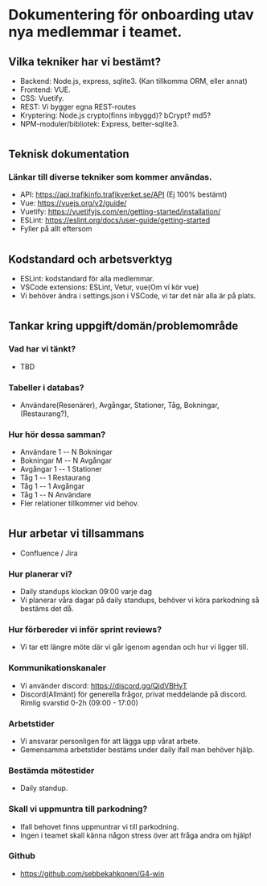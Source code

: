 # Dokumentering för onboarding utav nya medlemmar i teamet.

## Vilka tekniker har vi bestämt?
- Backend: Node.js, express, sqlite3. (Kan tillkomma ORM, eller annat)
- Frontend: VUE.
- CSS: Vuetify.
- REST: Vi bygger egna REST-routes
- Kryptering: Node.js crypto(finns inbyggd)? bCrypt? md5? 
- NPM-moduler/bibliotek: Express, better-sqlite3.

#
## Teknisk dokumentation
### Länkar till diverse tekniker som kommer användas.
- API: https://api.trafikinfo.trafikverket.se/API (Ej 100% bestämt)
- Vue: https://vuejs.org/v2/guide/
- Vuetify: https://vuetifyjs.com/en/getting-started/installation/
- ESLint: https://eslint.org/docs/user-guide/getting-started
- Fyller på allt eftersom

# 
## Kodstandard och arbetsverktyg
- ESLint: kodstandard för alla medlemmar.
- VSCode extensions: ESLint, Vetur, vue(Om vi kör vue)
- Vi behöver ändra i settings.json i VSCode, vi tar det när alla är på plats.

#
## Tankar kring uppgift/domän/problemområde
### Vad har vi tänkt?
- TBD
### Tabeller i databas?
- Användare(Resenärer), Avgångar, Stationer, Tåg, Bokningar, (Restaurang?),
### Hur hör dessa samman?
- Användare 1 -- N Bokningar
- Bokningar M -- N Avgångar
- Avgångar 1 -- 1 Stationer
- Tåg 1 -- 1 Restaurang
- Tåg 1 -- 1 Avgångar
- Tåg 1 -- N Användare
- Fler relationer tillkommer vid behov.

# 
## Hur arbetar vi tillsammans
- Confluence / Jira
### Hur planerar vi?
- Daily standups klockan 09:00 varje dag
- Vi planerar våra dagar på daily standups, behöver vi köra parkodning så bestäms det då.
### Hur förbereder vi inför sprint reviews?
- Vi tar ett längre möte där vi går igenom agendan och hur vi ligger till.
### Kommunikationskanaler
- Vi använder discord: https://discord.gg/QjdVBHyT
- Discord(Allmänt) för generella frågor, privat meddelande på discord. Rimlig svarstid 0-2h (09:00 - 17:00)
### Arbetstider
- Vi ansvarar personligen för att lägga upp vårat arbete.
- Gemensamma arbetstider bestäms under daily ifall man behöver hjälp.
### Bestämda mötestider
- Daily standup.
### Skall vi uppmuntra till parkodning?
- Ifall behovet finns uppmuntrar vi till parkodning.
- Ingen i teamet skall känna någon stress över att fråga andra om hjälp!
### Github
- https://github.com/sebbekahkonen/G4-win
